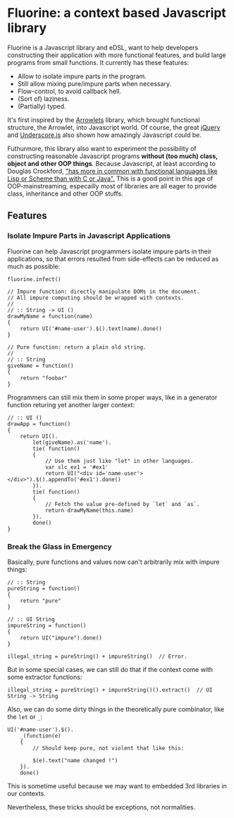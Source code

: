 
# Fluorine: a context based Javascript library

Fluorine is a Javascript library and eDSL, want to help developers constructing their 
application with more functional features, and build large programs from small functions.
It currently has these features:

* Allow to isolate impure parts in the program.
* Still allow mixing pure/impure parts when necessary.
* Flow-control, to avoid callback hell.
* (Sort of) laziness.
* (Partially) typed.

It's first inspired by the [Arrowlets](http://www.cs.umd.edu/projects/PL/arrowlets/api-arrowlets.xhtml) library, 
which brought functional structure, the Arrowlet, into Javascript world. Of course, the great [jQuery](http://jquery.com/) 
and [Underscore.js](http://underscorejs.org/) also shown how amazingly Javascript could be.

Futhurmore, this library also want to experiment the possibility of constructing reasonable Javascript programs 
**without (too much) class, object and other OOP things**. Because Javascript, at least according to Douglas Crockford, 
["has more in common with functional languages like Lisp or Scheme than with C or Java".](http://www.crockford.com/javascript/javascript.html)
This is a good point in this age of OOP-mainstreaming, especailly most of libraries are all eager to provide class, inheritance and other OOP stuffs.


## Features

### Isolate Impure Parts in Javascript Applications

Fluorine can help Javascript programmers isolate impure parts in their applications, 
so that errors resulted from side-effects can be reduced as much as possible:

    fluorine.infect()
    
    // Impure function: directly manipulate DOMs in the document.
    // All impure computing should be wrapped with contexts.
    //
    // :: String -> UI ()
    drawMyName = function(name)
    {
        return UI('#name-user').$().text(name).done()
    }
    
    // Pure function: return a plain old string.
    //
    // :: String 
    giveName = function()
    {
        return "foobar"
    }

Programmers can still mix them in some proper ways, like in a generator function 
returing yet another larger context:


    // :: UI ()
    drawApp = function()
    {
        return UI().
            let(giveName).as('name').
            tie( function()
            {
                // Use them just like "let" in other languages.
                var slc_ex1 = '#ex1'
                return UI("<div id='name-user'></div>").$().appendTo('#ex1').done()
            }).
            tie( function()
            {   
                // Fetch the value pre-defined by `let` and `as`.
                return drawMyName(this.name)
            }).
            done()
    }


### Break the Glass in Emergency

Basically, pure functions and values now can't arbitrarily mix with impure things:

    // :: String
    pureString = function()
    {
        return "pure"
    }

    // :: UI String
    impureString = function()
    {
        return UI("impure").done() 
    }

    illegal_string = pureString() + impureString()  // Error. 

But in some special cases, we can still do that if the context come with some extractor functions:

    illegal_string = pureString() + impureString()().extract()  // UI String -> String

Also, we can do some dirty things in the theoretically pure combinator, like the `let` or `_`:

    UI('#name-user').$().
        _(function(e)
        {
            // Should keep pure, not violent that like this:

            $(e).text("name changed !")
        }).
        done()

This is sometime useful because we may want to embedded 3rd libraries in our contexts.

Nevertheless, these tricks should be exceptions, not normalities.

